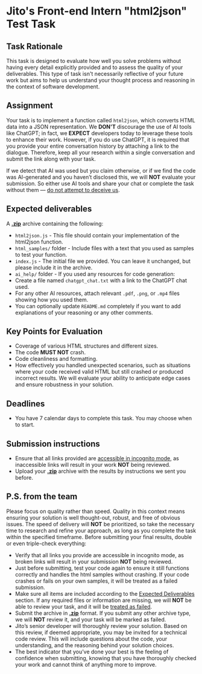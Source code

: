 # Jito's Front-end Intern "html2json" Test Task

## Task Rationale
This task is designed to evaluate how well you solve problems without having every detail explicitly provided and to assess the quality of your deliverables. This type of task isn't necessarily reflective of your future work but aims to help us understand your thought process and reasoning in the context of software development.

## Assignment
Your task is to implement a function called `html2json`, which converts HTML data into a JSON representation.
We <b>DON'T</b> discourage the use of AI tools like ChatGPT; in fact, we <b>EXPECT</b> developers today to leverage these tools to enhance their work. However, if you do use ChatGPT, it is required that you provide your entire conversation history by attaching a link to the dialogue. Therefore, keep all your research within a single conversation and submit the link along with your task.

If we detect that AI was used but you claim otherwise, or if we find the code was AI-generated and you haven’t disclosed this, we will <b>NOT</b> evaluate your submission. So either use AI tools and share your chat or complete the task without them — <ins>do not attempt to deceive us</ins>.

## Expected deliverables
A <ins><b>.zip</b></ins> archive containing the following:
- `html2json.js` - This file should contain your implementation of the html2json function.
- `html_samples/` folder - Include files with a text that you used as samples to test your function.
- `index.js` - The initial file we provided. You can leave it unchanged, but please include it in the archive.
- `ai_help/` folder - If you used any resources for code generation:
- Create a file named `chatgpt_chat.txt` with a link to the ChatGPT chat used.
- For any other AI resources, attach relevant `.pdf`, `.png`, or `.mp4` files showing how you used them.
- You can optionally update `README.md` completely if you want to add explanations of your reasoning or any other comments.

## Key Points for Evaluation
- Coverage of various HTML structures and different sizes.
- The code <b>MUST NOT</b> crash.
- Code cleanliness and formatting.
- How effectively you handled unexpected scenarios, such as situations where your code received valid HTML but still crashed or produced incorrect results. We will evaluate your ability to anticipate edge cases and ensure robustness in your solution.

## Deadlines
- You have 7 calendar days to complete this task. You may choose when to start.

## Submission instructions
- Ensure that all links provided are <ins>accessible in incognito mode</ins>, as inaccessible links will result in your work <b>NOT</b> being reviewed.
- Upload your <ins><b>.zip</b></ins> archive with the results by instructions we sent you before.

## P.S. from the team
Please focus on quality rather than speed. Quality in this context means ensuring your solution is well thought-out, robust, and free of obvious issues. The speed of delivery will <b>NOT</b> be prioritized, so take the necessary time to research and refine your approach, as long as you complete the task within the specified timeframe.
Before submitting your final results, double or even triple-check everything:
- Verify that all links you provide are accessible in incognito mode, as broken links will result in your submission <b>NOT</b> being reviewed.
- Just before submitting, test your code again to ensure it still functions correctly and handles the html samples without crashing. If your code crashes or fails on your own samples, it will be treated as a failed submission.
- Make sure all items are included according to the [Expected Deliverables](#expected-deliverables) section. If any required files or information are missing, we will <b>NOT</b> be able to review your task, and it will be <ins>treated as failed</ins>.
- Submit the archive in <ins><b>.zip</b></ins> format. If you submit any other archive type, we will <b>NOT</b> review it, and your task will be marked as failed.
- Jito’s senior developer will thoroughly review your solution. Based on this review, if deemed appropriate, you may be invited for a technical code review. This will include questions about the code, your understanding, and the reasoning behind your solution choices.
- The best indicator that you’ve done your best is the feeling of confidence when submitting, knowing that you have thoroughly checked your work and cannot think of anything more to improve.
